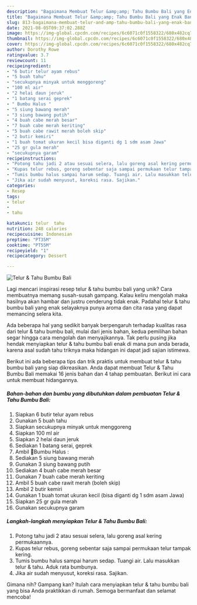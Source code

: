 ```yaml
---
description: "Bagaimana Membuat Telur &amp;amp; Tahu Bumbu Bali yang Enak Banget"
title: "Bagaimana Membuat Telur &amp;amp; Tahu Bumbu Bali yang Enak Banget"
slug: 813-bagaimana-membuat-telur-and-amp-tahu-bumbu-bali-yang-enak-banget
date: 2021-08-05T09:37:02.288Z
image: https://img-global.cpcdn.com/recipes/6c6071c0f1558322/680x482cq70/telur-tahu-bumbu-bali-foto-resep-utama.jpg
thumbnail: https://img-global.cpcdn.com/recipes/6c6071c0f1558322/680x482cq70/telur-tahu-bumbu-bali-foto-resep-utama.jpg
cover: https://img-global.cpcdn.com/recipes/6c6071c0f1558322/680x482cq70/telur-tahu-bumbu-bali-foto-resep-utama.jpg
author: Dorothy Rowe
ratingvalue: 3.7
reviewcount: 11
recipeingredient:
- "6 butir telur ayam rebus"
- "5 buah tahu"
- "secukupnya minyak untuk menggoreng"
- "100 ml air"
- "2 helai daun jeruk"
- "1 batang serai geprek"
- " Bumbu Halus "
- "5 siung bawang merah"
- "3 siung bawang putih"
- "4 buah cabe merah besar"
- "7 buah cabe merah keriting"
- "5 buah cabe rawit merah boleh skip"
- "2 butir kemiri"
- "1 buah tomat ukuran kecil bisa diganti dg 1 sdm asam Jawa"
- "25 gr gula merah"
- "secukupnya garam"
recipeinstructions:
- "Potong tahu jadi 2 atau sesuai selera, lalu goreng asal kering permukaannya."
- "Kupas telur rebus, goreng sebentar saja sampai permukaan telur tampak kering."
- "Tumis bumbu halus sampai harum sedap. Tuangi air. Lalu masukkan telur &amp; tahu. Aduk rata bumbunya."
- "Jika air sudah menyusut, koreksi rasa. Sajikan."
categories:
- Resep
tags:
- telur
- 
- tahu

katakunci: telur  tahu 
nutrition: 248 calories
recipecuisine: Indonesian
preptime: "PT35M"
cooktime: "PT55M"
recipeyield: "1"
recipecategory: Dessert

---
```



![Telur &amp; Tahu Bumbu Bali](https://img-global.cpcdn.com/recipes/6c6071c0f1558322/680x482cq70/telur-tahu-bumbu-bali-foto-resep-utama.jpg)

Lagi mencari inspirasi resep telur &amp; tahu bumbu bali yang unik? Cara membuatnya memang susah-susah gampang. Kalau keliru mengolah maka hasilnya akan hambar dan justru cenderung tidak enak. Padahal telur &amp; tahu bumbu bali yang enak selayaknya punya aroma dan cita rasa yang dapat memancing selera kita.



Ada beberapa hal yang sedikit banyak berpengaruh terhadap kualitas rasa dari telur &amp; tahu bumbu bali, mulai dari jenis bahan, kedua pemilihan bahan segar hingga cara mengolah dan menyajikannya. Tak perlu pusing jika hendak menyiapkan telur &amp; tahu bumbu bali enak di mana pun anda berada, karena asal sudah tahu triknya maka hidangan ini dapat jadi sajian istimewa.


Berikut ini ada beberapa tips dan trik praktis untuk membuat telur &amp; tahu bumbu bali yang siap dikreasikan. Anda dapat membuat Telur &amp; Tahu Bumbu Bali memakai 16 jenis bahan dan 4 tahap pembuatan. Berikut ini cara untuk membuat hidangannya.

<!--inarticleads1-->

##### Bahan-bahan dan bumbu yang dibutuhkan dalam pembuatan Telur &amp; Tahu Bumbu Bali:

1. Siapkan 6 butir telur ayam rebus
1. Gunakan 5 buah tahu
1. Siapkan secukupnya minyak untuk menggoreng
1. Siapkan 100 ml air
1. Siapkan 2 helai daun jeruk
1. Sediakan 1 batang serai, geprek
1. Ambil  🌾Bumbu Halus :
1. Sediakan 5 siung bawang merah
1. Gunakan 3 siung bawang putih
1. Sediakan 4 buah cabe merah besar
1. Gunakan 7 buah cabe merah keriting
1. Ambil 5 buah cabe rawit merah (boleh skip)
1. Ambil 2 butir kemiri
1. Gunakan 1 buah tomat ukuran kecil (bisa diganti dg 1 sdm asam Jawa)
1. Siapkan 25 gr gula merah
1. Gunakan secukupnya garam




<!--inarticleads2-->

##### Langkah-langkah menyiapkan Telur &amp; Tahu Bumbu Bali:

1. Potong tahu jadi 2 atau sesuai selera, lalu goreng asal kering permukaannya.
1. Kupas telur rebus, goreng sebentar saja sampai permukaan telur tampak kering.
1. Tumis bumbu halus sampai harum sedap. Tuangi air. Lalu masukkan telur &amp; tahu. Aduk rata bumbunya.
1. Jika air sudah menyusut, koreksi rasa. Sajikan.




Gimana nih? Gampang kan? Itulah cara menyiapkan telur &amp; tahu bumbu bali yang bisa Anda praktikkan di rumah. Semoga bermanfaat dan selamat mencoba!
